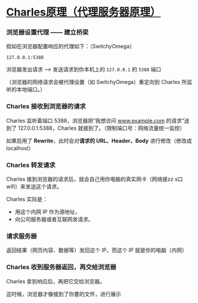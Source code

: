 # [Charles原理（代理服务器原理）](https://github.com/silver-blinder/GitBlog_/issues/1)

### 浏览器设置代理 —— 建立桥梁

假如在浏览器配置响应的代理如下：（SwitchyOmega）

```
127.0.0.1:5388
```

浏览器发出请求 —> 发送请求到你本机上的 `127.0.0.1` 的 `5388` 端口

（浏览器的网络请求会被代理设置（如 SwitchyOmega）重定向到 Charles 所监听的本地端口。）

### Charles 接收到浏览器的请求

Charles 监听着端口 5388，浏览器把“我想访问 www.example.com 的请求”送到了 127.0.0.1:5388，Charles 就接到了。（限制端口号：网络流量统一监控）

如果启用了 **Rewrite**，此时会对**请求的 URL、Header、Body** 进行修改（修改成localhost）

### Charles 转发请求

Charles 接到浏览器的请求后，就会自己用你电脑的真实网卡（网络接zz s口 wifi）来发送这个请求。

Charles 实际是：

- 用这个内网 IP 作为源地址，
- 向公司服务器或者互联网发请求。

### 请求服务器

返回结果（网页内容、数据等）发回这个 IP，而这个 IP 就是你的电脑（内网）

### Charles 收到服务器返回，再交给浏览器

Charles 拿到响应后，再把它交给浏览器。

这时候，浏览器才像接到了你要的文件，进行展示